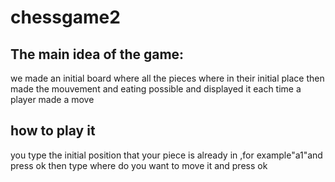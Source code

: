 # chessgame2
## The main idea of the game:
we made an initial board where all the pieces where in their initial place
then made the mouvement and eating possible
and displayed it each time a player made a move
## how to play it
you type the initial position that your piece is already in ,for example"a1"and press ok
then type where do you want to move it and press ok
